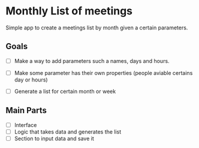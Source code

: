 # Monthly List of meetings
Simple app to create a meetings list by month given a certain parameters.


## Goals

- [ ] Make a way to add parameters such a names, days and hours.
- [ ] Make some parameter has their own properties (people aviable certains day or hours)
- [ ] Generate a list for certain month or week


## Main Parts

- [ ] Interface
- [ ] Logic that takes data and generates the list
- [ ] Section to input data and save it
